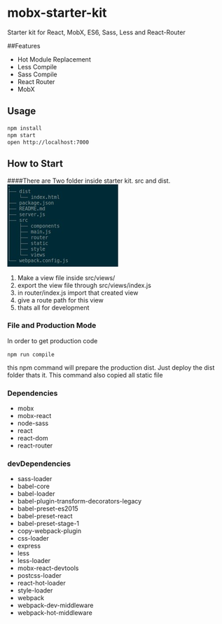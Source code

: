 # mobx-starter-kit
Starter kit for React, MobX, ES6, Sass, Less and React-Router


##Features
* Hot Module Replacement
* Less Compile
* Sass Compile
* React Router
* MobX

## Usage

```
npm install
npm start
open http://localhost:7000
```

## How to Start
####There are Two folder inside starter kit. src and dist.
![File Tree](https://raw.githubusercontent.com/polodev/react-simple-starter-kit/master/folder_structure.jpg  "File Tree")

1. Make a view file inside src/views/
2. export the view file through src/views/index.js
3. in router/index.js import that created view
4. give a route path for this view
5. thats all for development

### File and Production Mode
In order to get production code
```
npm run compile

```
this npm command will prepare the production dist. Just deploy the dist folder thats it. This command also copied all static file


### Dependencies
* mobx
* mobx-react
* node-sass
* react
* react-dom
* react-router

### devDependencies
* sass-loader
* babel-core
* babel-loader
* babel-plugin-transform-decorators-legacy
* babel-preset-es2015
* babel-preset-react
* babel-preset-stage-1
* copy-webpack-plugin
* css-loader
* express
* less
* less-loader
* mobx-react-devtools
* postcss-loader
* react-hot-loader
* style-loader
* webpack
* webpack-dev-middleware
* webpack-hot-middleware
